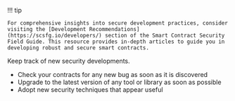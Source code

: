 !!! tip

    For comprehensive insights into secure development practices, consider visiting the [Development Recommendations](https://scsfg.io/developers/) section of the Smart Contract Security Field Guide. This resource provides in-depth articles to guide you in developing robust and secure smart contracts.

Keep track of new security developments.

- Check your contracts for any new bug as soon as it is discovered
- Upgrade to the latest version of any tool or library as soon as possible
- Adopt new security techniques that appear useful

